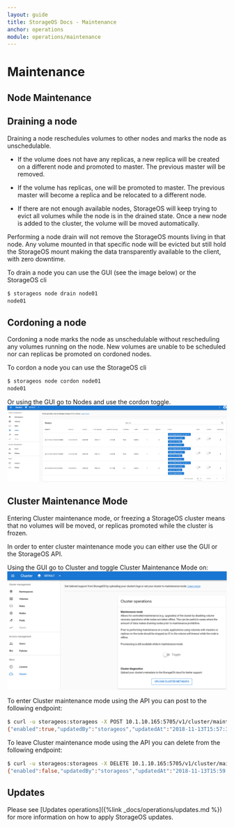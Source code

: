 ```yaml
---
layout: guide
title: StorageOS Docs - Maintenance
anchor: operations
module: operations/maintenance
---
```


# Maintenance

## Node Maintenance

## Draining a node

Draining a node reschedules volumes to other nodes and marks the node as
unschedulable.

* If the volume does not have any replicas, a new replica will be created on a
different node and promoted to master. The previous master will be removed.

* If the volume has replicas, one will be promoted to master. The previous master
will become a replica and be relocated to a different node.

* If there are not enough available nodes, StorageOS will keep trying to evict all
volumes while the node is in the drained state. Once a new node is added to the
cluster, the volume will be moved automatically.

Performing a node drain will not remove the StorageOS mounts living in that
node. Any volume mounted in that specific node will be evicted but still hold
the StorageOS mount making the data transparently available to the client, with
zero downtime.

To drain a node you can use the GUI (see the image below) or the StorageOS cli
```bash
$ storageos node drain node01
node01
```

## Cordoning a node

Cordoning a node marks the node as unschedulable without rescheduling any
volumes running on the node. New volumes are unable to be scheduled nor can replicas
be promoted on cordoned nodes.

To cordon a node you can use the StorageOS cli
```bash
$ storageos node cordon node01
node01
```

Or using the GUI go to Nodes and use the cordon toggle. 
![image](/images/docs/gui/drain-cordon.png)

## Cluster Maintenance Mode

Entering Cluster maintenance mode, or freezing a StorageOS cluster means that
no volumes will be moved, or replicas promoted while the cluster is frozen.

In order to enter cluster maintenance mode you can either use the GUI or the
StorageOS API. 

Using the GUI go to Cluster and toggle Cluster Maintenance Mode on:
![image](/images/docs/gui/maintenancemode.png)

To enter Cluster maintenance mode using the API you can post to the following
endpoint:
```bash
$ curl -u storageos:storageos -X POST 10.1.10.165:5705/v1/cluster/maintenance
{"enabled":true,"updatedBy":"storageos","updatedAt":"2018-11-13T15:57:34.605480403Z"}%
```

To leave Cluster maintenance mode using the API you can delete from the
following endpoint:
```bash
$ curl -u storageos:storageos -X DELETE 10.1.10.165:5705/v1/cluster/maintenance
{"enabled":false,"updatedBy":"storageos","updatedAt":"2018-11-13T15:59:09.115797194Z"}%  
```


## Updates

Please see [Updates operations]({%link _docs/operations/updates.md %}) for
more information on how to apply StorageOS updates. 
